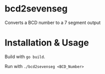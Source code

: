 # bcd2sevenseg
Converts a BCD number to a 7 segment output

# Installation & Usage
Build with ``go build``.

Run with ``./bcd2sevenseg <BCD_Number>``

